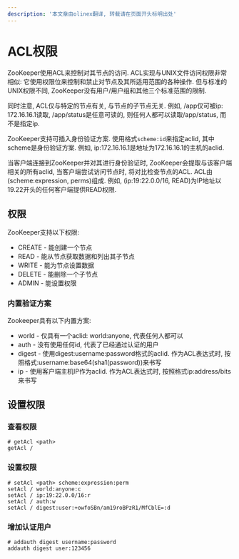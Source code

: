 ```yaml
---
description: '本文章由olinex翻译, 转载请在页面开头标明出处'
---
```


# ACL权限

ZooKeeper使用ACL来控制对其节点的访问. ACL实现与UNIX文件访问权限非常相似: 它使用权限位来控制和禁止对节点及其所适用范围的各种操作. 但与标准的UNIX权限不同, ZooKeeper没有用户/用户组和其他三个标准范围的限制. 

同时注意, ACL仅与特定的节点有关, 与节点的子节点无关. 例如, /app仅可被ip: 172.16.16.1读取, /app/status是任意可读的, 则任何人都可以读取/app/status, 而不是指定ip.

ZooKeeper支持可插入身份验证方案. 使用格式`scheme:id`来指定aclid, 其中scheme是身份验证方案. 例如, ip:172.16.16.1是地址为172.16.16.1的主机的aclid.

当客户端连接到ZooKeeper并对其进行身份验证时, ZooKeeper会提取与该客户端相关的所有aclid, 当客户端尝试访问节点时, 将对比检查节点的ACL. ACL由\(scheme:expression, perms\)组成. 例如, \(ip:19:22.0.0/16, READ\)为IP地址以19.22开头的任何客户端提供READ权限.

## 权限

ZooKeeper支持以下权限:

* CREATE - 能创建一个节点
* READ - 能从节点获取数据和列出其子节点
* WRITE - 能为节点设置数据
* DELETE - 能删除一个子节点
* ADMIN - 能设置权限

### 内置验证方案

Zookeeper具有以下内置方案:

* world - 仅具有一个aclid: world:anyone, 代表任何人都可以
* auth - 没有使用任何id, 代表了已经通过认证的用户
* digest - 使用digest:username:password格式的aclid. 作为ACL表达式时, 按照格式:username:base64\(sha1\(password\)\)来书写
* ip - 使用客户端主机IP作为aclid. 作为ACL表达式时, 按照格式ip:address/bits来书写

## 设置权限

### 查看权限

```text
# getAcl <path>
getAcl /
```

### 设置权限

```text
# setAcl <path> scheme:expression:perm
setAcl / world:anyone:c
setAcl / ip:19:22.0.0/16:r
setAcl / auth:w
setAcl / digest:user:+owfoSBn/am19roBPzR1/MfCblE=:d
```

### 增加认证用户

```text
# addauth digest username:password
addauth digest user:123456
```

